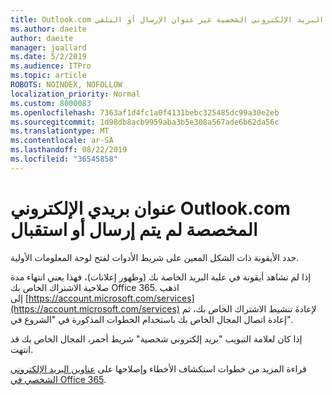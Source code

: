 ```yaml
---
title: Outlook.com البريد الإلكتروني الشخصية غير عنوان الإرسال أو التلقي
ms.author: daeite
author: daeite
manager: joallard
ms.date: 5/2/2019
ms.audience: ITPro
ms.topic: article
ROBOTS: NOINDEX, NOFOLLOW
localization_priority: Normal
ms.custom: 8000083
ms.openlocfilehash: 7363af1d4fc1a0f4131bebc325485dc99a30e2eb
ms.sourcegitcommit: 1d98db8acb9959aba3b5e308a567ade6b62da56c
ms.translationtype: MT
ms.contentlocale: ar-SA
ms.lasthandoff: 08/22/2019
ms.locfileid: "36545858"
---
```

# <a name="my-personalized-outlookcom-email-address-isnt-sending-or-receiving"></a>عنوان بريدي الإلكتروني Outlook.com المخصصة لم يتم إرسال أو استقبال

حدد الأيقونة ذات الشكل المعين على شريط الأدوات لفتح لوحة المعلومات الأولية.

إذا لم تشاهد أيقونة في علبة البريد الخاصة بك (وظهور إعلانات)، فهذا يعني انتهاء مدة صلاحية الاشتراك الخاص بك Office 365. اذهب إلى [https://account.microsoft.com/services](https://account.microsoft.com/services) لإعادة تنشيط الاشتراك الخاص بك، ثم إعادة اتصال المجال الخاص بك باستخدام الخطوات المذكورة في "الشروع في".

إذا كان لعلامة التبويب "بريد إلكتروني شخصية" شريط أحمر، المجال الخاص بك قد انتهت.

قراءة المزيد من خطوات استكشاف الأخطاء وإصلاحها على [عناوين البريد الإلكتروني الشخصي في Office 365](https://support.office.com/article/75416a58-b225-4c02-8c07-8979403b427b?wt.mc_id=Office_Outlook_com_Alchemy).